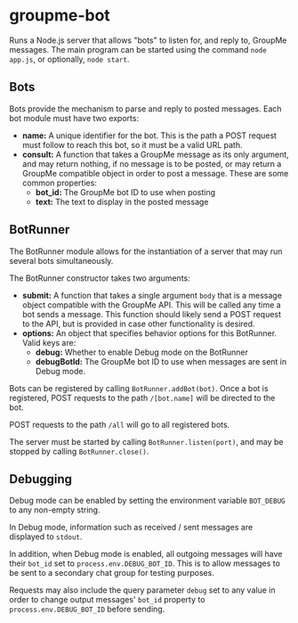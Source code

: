 # groupme-bot
Runs a Node.js server that allows "bots" to listen for, and reply to, GroupMe messages. The main program can be started using the command `node app.js`, or optionally, `node start`.

## Bots
Bots provide the mechanism to parse and reply to posted messages. Each bot module must have two exports:

  * **name:** A unique identifier for the bot. This is the path a POST request must follow to reach this bot, so it must be a valid URL path.
  * **consult:** A function that takes a GroupMe message as its only argument, and may return nothing, if no message is to be posted, or may return a GroupMe compatible object in order to post a message. These are some common properties:
    * **bot_id:** The GroupMe bot ID to use when posting 
    * **text:** The text to display in the posted message

## BotRunner
The BotRunner module allows for the instantiation of a server that may run several bots simultaneously.

The BotRunner constructor takes two arguments:
  * **submit:** A function that takes a single argument `body` that is a message object compatible with the GroupMe API. This will be called any time a bot sends a message. This function should likely send a POST request to the API, but is provided in case other functionality is desired.
  * **options:** An object that specifies behavior options for this BotRunner. Valid keys are:
    * **debug:** Whether to enable Debug mode on the BotRunner
    * **debugBotId:** The GroupMe bot ID to use when messages are sent in Debug mode.

Bots can be registered by calling `BotRunner.addBot(bot)`. Once a bot is registered, POST requests to the path `/[bot.name]` will be directed to the bot.

POST requests to the path `/all` will go to all registered bots.

The server must be started by calling `BotRunner.listen(port)`, and may be stopped by calling `BotRunner.close()`.

## Debugging
Debug mode can be enabled by setting the environment variable `BOT_DEBUG` to any non-empty string.

In Debug mode, information such as received / sent messages are displayed to `stdout`.

In addition, when Debug mode is enabled, all outgoing messages will have their `bot_id` set to `process.env.DEBUG_BOT_ID`. This is to allow messages to be sent to a secondary chat group for testing purposes.

Requests may also include the query parameter `debug` set to any value in order to change output messages' `bot_id` property to `process.env.DEBUG_BOT_ID` before sending.
